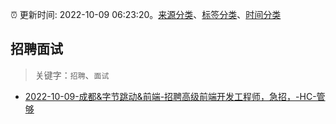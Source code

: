 :alarm_clock: 更新时间: 2022-10-09 06:23:20。[来源分类](../README.md)、[标签分类](../TAGS.md)、[时间分类](../TIMELINE.md)

## 招聘面试


> 关键字：`招聘`、`面试`



- [2022-10-09-成都&字节跳动&前端-招聘高级前端开发工程师，急招，-HC-管够](https://www.v2ex.com/t/885514) 